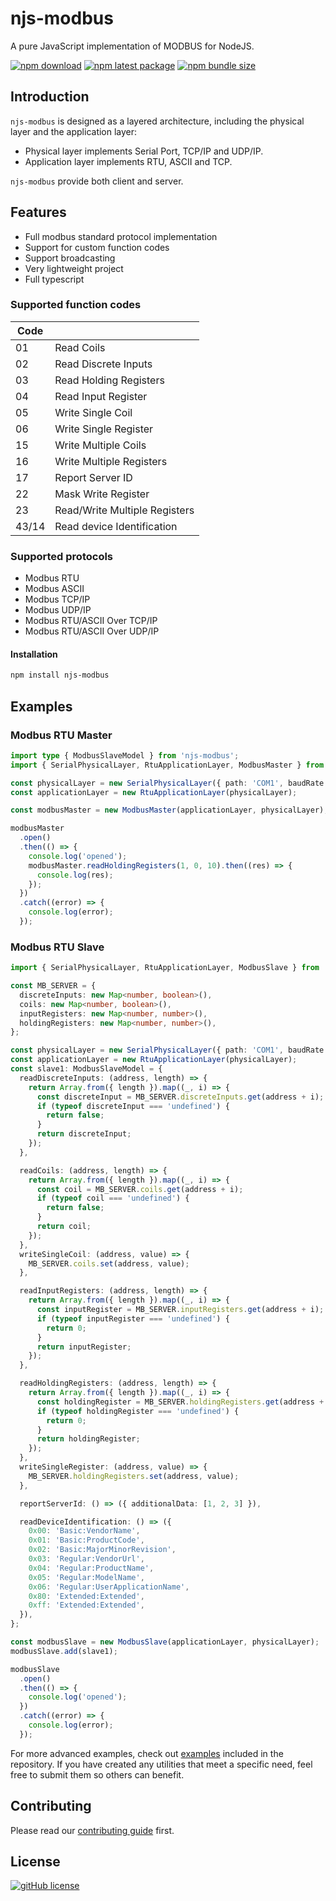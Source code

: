 # njs-modbus

A pure JavaScript implementation of MODBUS for NodeJS.

<div>

<!-- prettier-ignore-start -->
[![npm download](http://img.shields.io/npm/dw/njs-modbus.svg?style=flat-square)](http://www.npm-stats.com/~packages/njs-modbus)
[![npm latest package](http://img.shields.io/npm/v/njs-modbus/latest.svg?style=flat-square)](https://www.npmjs.com/package/njs-modbus)
[![npm bundle size](https://img.shields.io/bundlephobia/minzip/njs-modbus?style=flat-square)](https://bundlephobia.com/package/njs-modbus)
<!-- prettier-ignore-end -->

</div>

## Introduction

`njs-modbus` is designed as a layered architecture, including the physical layer and the application layer:

- Physical layer implements Serial Port, TCP/IP and UDP/IP.
- Application layer implements RTU, ASCII and TCP.

`njs-modbus` provide both client and server.

## Features

- Full modbus standard protocol implementation
- Support for custom function codes
- Support broadcasting
- Very lightweight project
- Full typescript

### Supported function codes

| Code  |                               |
| ----- | ----------------------------- |
| 01    | Read Coils                    |
| 02    | Read Discrete Inputs          |
| 03    | Read Holding Registers        |
| 04    | Read Input Register           |
| 05    | Write Single Coil             |
| 06    | Write Single Register         |
| 15    | Write Multiple Coils          |
| 16    | Write Multiple Registers      |
| 17    | Report Server ID              |
| 22    | Mask Write Register           |
| 23    | Read/Write Multiple Registers |
| 43/14 | Read device Identification    |

### Supported protocols

- Modbus RTU
- Modbus ASCII
- Modbus TCP/IP
- Modbus UDP/IP
- Modbus RTU/ASCII Over TCP/IP
- Modbus RTU/ASCII Over UDP/IP

#### Installation

```bash
npm install njs-modbus
```

## Examples

### Modbus RTU Master

```typescript
import type { ModbusSlaveModel } from 'njs-modbus';
import { SerialPhysicalLayer, RtuApplicationLayer, ModbusMaster } from 'njs-modbus';

const physicalLayer = new SerialPhysicalLayer({ path: 'COM1', baudRate: 9600, dataBits: 8, parity: 'none', stopBits: 1 });
const applicationLayer = new RtuApplicationLayer(physicalLayer);

const modbusMaster = new ModbusMaster(applicationLayer, physicalLayer);

modbusMaster
  .open()
  .then(() => {
    console.log('opened');
    modbusMaster.readHoldingRegisters(1, 0, 10).then((res) => {
      console.log(res);
    });
  })
  .catch((error) => {
    console.log(error);
  });
```

### Modbus RTU Slave

```typescript
import { SerialPhysicalLayer, RtuApplicationLayer, ModbusSlave } from 'njs-modbus';

const MB_SERVER = {
  discreteInputs: new Map<number, boolean>(),
  coils: new Map<number, boolean>(),
  inputRegisters: new Map<number, number>(),
  holdingRegisters: new Map<number, number>(),
};

const physicalLayer = new SerialPhysicalLayer({ path: 'COM1', baudRate: 9600, dataBits: 8, parity: 'none', stopBits: 1 });
const applicationLayer = new RtuApplicationLayer(physicalLayer);
const slave1: ModbusSlaveModel = {
  readDiscreteInputs: (address, length) => {
    return Array.from({ length }).map((_, i) => {
      const discreteInput = MB_SERVER.discreteInputs.get(address + i);
      if (typeof discreteInput === 'undefined') {
        return false;
      }
      return discreteInput;
    });
  },

  readCoils: (address, length) => {
    return Array.from({ length }).map((_, i) => {
      const coil = MB_SERVER.coils.get(address + i);
      if (typeof coil === 'undefined') {
        return false;
      }
      return coil;
    });
  },
  writeSingleCoil: (address, value) => {
    MB_SERVER.coils.set(address, value);
  },

  readInputRegisters: (address, length) => {
    return Array.from({ length }).map((_, i) => {
      const inputRegister = MB_SERVER.inputRegisters.get(address + i);
      if (typeof inputRegister === 'undefined') {
        return 0;
      }
      return inputRegister;
    });
  },

  readHoldingRegisters: (address, length) => {
    return Array.from({ length }).map((_, i) => {
      const holdingRegister = MB_SERVER.holdingRegisters.get(address + i);
      if (typeof holdingRegister === 'undefined') {
        return 0;
      }
      return holdingRegister;
    });
  },
  writeSingleRegister: (address, value) => {
    MB_SERVER.holdingRegisters.set(address, value);
  },

  reportServerId: () => ({ additionalData: [1, 2, 3] }),

  readDeviceIdentification: () => ({
    0x00: 'Basic:VendorName',
    0x01: 'Basic:ProductCode',
    0x02: 'Basic:MajorMinorRevision',
    0x03: 'Regular:VendorUrl',
    0x04: 'Regular:ProductName',
    0x05: 'Regular:ModelName',
    0x06: 'Regular:UserApplicationName',
    0x80: 'Extended:Extended',
    0xff: 'Extended:Extended',
  }),
};

const modbusSlave = new ModbusSlave(applicationLayer, physicalLayer);
modbusSlave.add(slave1);

modbusSlave
  .open()
  .then(() => {
    console.log('opened');
  })
  .catch((error) => {
    console.log(error);
  });
```

For more advanced examples, check out [examples](/examples) included in the repository. If you have created any utilities that meet a specific need, feel free to submit them so others can benefit.

## Contributing

Please read our [contributing guide](/CODE_OF_CONDUCT.md) first.

## License

[![gitHub license](https://img.shields.io/github/license/xiejay97/njs-modbus?style=flat-square)](/LICENSE)
